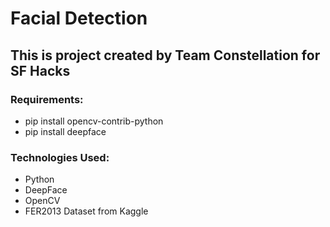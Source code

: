 # Facial Detection #
## This is project created by Team Constellation for SF Hacks ##

### Requirements: ###
 - pip install opencv-contrib-python
 - pip install deepface

### Technologies Used: ###
- Python
- DeepFace
- OpenCV
- FER2013 Dataset from Kaggle
